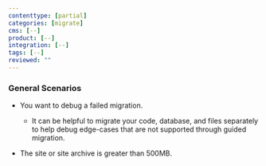```yaml
---
contenttype: [partial]
categories: [migrate]
cms: [--]
product: [--]
integration: [--]
tags: [--]
reviewed: ""
---
```


### General Scenarios

- You want to debug a failed migration.

    - It can be helpful to migrate your code, database, and files separately to help debug edge-cases that are not supported through guided migration.

- The site or site archive is greater than 500MB.
